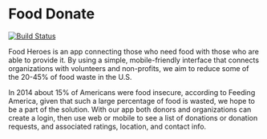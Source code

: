 # Food Donate
[![Build Status](https://travis-ci.org/rubygeek/food_donate.svg?branch=master)](https://travis-ci.org/rubygeek/food_donate)

Food Heroes is an app connecting those who need food with those who are able to provide it. By using a simple, mobile-friendly interface that connects organizations with volunteers and non-profits, we aim to reduce some of the 20-45% of food waste in the U.S.

In 2014 about 15% of Americans were food insecure, according to Feeding America, given that such a large percentage of food is wasted, we hope to be a part of the solution. With our app both donors and organizations can create a login, then use web or mobile to see a list of donations or donation requests, and associated ratings, location, and contact info.
